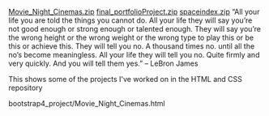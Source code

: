 [Movie_Night_Cinemas.zip](https://github.com/domotaylor/HTML-and-CSS-Course-GitHub-repository/files/6424501/Movie_Night_Cinemas.zip)
[final_portfolioProject.zip](https://github.com/domotaylor/HTML-and-CSS-Course-GitHub-repository/files/6424503/final_portfolioProject.zip)
[spaceindex.zip](https://github.com/domotaylor/HTML-and-CSS-Course-GitHub-repository/files/6424505/spaceindex.zip)
“All your life you are told the things you cannot do. All your life they will say you’re not good enough or strong enough or talented enough. They will say you’re the wrong height or the wrong weight or the wrong type to play this or be this or achieve this. They will tell you no. A thousand times no. until all the no’s become meaningless. All your life they will tell you no. Quite firmly and very quickly. And you will tell them yes.” – LeBron James

This shows some of the projects I've worked on in the HTML and CSS repository

bootstrap4_project/Movie_Night_Cinemas.html

